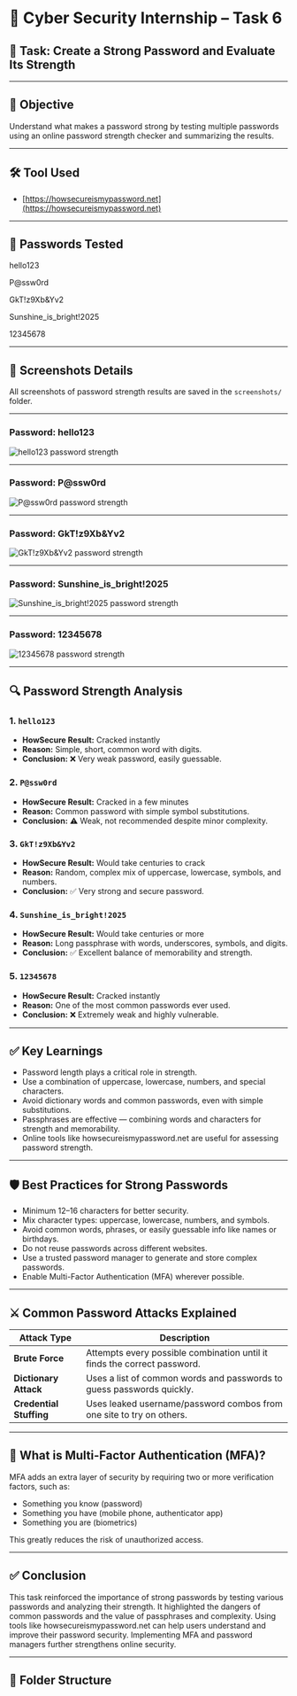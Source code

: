# 🔐 Cyber Security Internship – Task 6

## 🧠 Task: Create a Strong Password and Evaluate Its Strength

---

## 🎯 Objective

Understand what makes a password strong by testing multiple passwords using an online password strength checker and summarizing the results.

---

## 🛠️ Tool Used

- [https://howsecureismypassword.net](https://howsecureismypassword.net)

---

## 🔑 Passwords Tested

hello123

P@ssw0rd

GkT!z9Xb&Yv2

Sunshine_is_bright!2025

12345678


---

## 📸 Screenshots Details

All screenshots of password strength results are saved in the `screenshots/` folder.

---

### Password: hello123  
![hello123 password strength](screenshots/password1_hello123_howsecure.png)

---

### Password: P@ssw0rd  
![P@ssw0rd password strength](screenshots/password2_P@ssw0rd_howsecure.png)

---

### Password: GkT!z9Xb&Yv2  
![GkT!z9Xb&Yv2 password strength](screenshots/password3_GkT!z9Xb&Yv2_howsecure.png)

---

### Password: Sunshine_is_bright!2025  
![Sunshine_is_bright!2025 password strength](screenshots/password4_Sunshine_is_bright!2025_howsecure.png)

---

### Password: 12345678  
![12345678 password strength](screenshots/password5_12345678_howsecure.png)

---

## 🔍 Password Strength Analysis

### 1. `hello123`
- **HowSecure Result:** Cracked instantly  
- **Reason:** Simple, short, common word with digits.  
- **Conclusion:** ❌ Very weak password, easily guessable.

### 2. `P@ssw0rd`
- **HowSecure Result:** Cracked in a few minutes  
- **Reason:** Common password with simple symbol substitutions.  
- **Conclusion:** ⚠️ Weak, not recommended despite minor complexity.

### 3. `GkT!z9Xb&Yv2`
- **HowSecure Result:** Would take centuries to crack  
- **Reason:** Random, complex mix of uppercase, lowercase, symbols, and numbers.  
- **Conclusion:** ✅ Very strong and secure password.

### 4. `Sunshine_is_bright!2025`
- **HowSecure Result:** Would take centuries or more  
- **Reason:** Long passphrase with words, underscores, symbols, and digits.  
- **Conclusion:** ✅ Excellent balance of memorability and strength.

### 5. `12345678`
- **HowSecure Result:** Cracked instantly  
- **Reason:** One of the most common passwords ever used.  
- **Conclusion:** ❌ Extremely weak and highly vulnerable.

---

## ✅ Key Learnings

- Password length plays a critical role in strength.
- Use a combination of uppercase, lowercase, numbers, and special characters.
- Avoid dictionary words and common passwords, even with simple substitutions.
- Passphrases are effective — combining words and characters for strength and memorability.
- Online tools like howsecureismypassword.net are useful for assessing password strength.

---

## 🛡️ Best Practices for Strong Passwords

- Minimum 12–16 characters for better security.
- Mix character types: uppercase, lowercase, numbers, and symbols.
- Avoid common words, phrases, or easily guessable info like names or birthdays.
- Do not reuse passwords across different websites.
- Use a trusted password manager to generate and store complex passwords.
- Enable Multi-Factor Authentication (MFA) wherever possible.

---

## ⚔️ Common Password Attacks Explained

| Attack Type           | Description                                                                       |
|-----------------------|-----------------------------------------------------------------------------------|
| **Brute Force**       | Attempts every possible combination until it finds the correct password.          |
| **Dictionary Attack** | Uses a list of common words and passwords to guess passwords quickly.             |
| **Credential Stuffing** | Uses leaked username/password combos from one site to try on others.            |

---

## 🔐 What is Multi-Factor Authentication (MFA)?

MFA adds an extra layer of security by requiring two or more verification factors, such as:

- Something you know (password)
- Something you have (mobile phone, authenticator app)
- Something you are (biometrics)

This greatly reduces the risk of unauthorized access.

---

## ✅ Conclusion

This task reinforced the importance of strong passwords by testing various passwords and analyzing their strength. It highlighted the dangers of common passwords and the value of passphrases and complexity. Using tools like howsecureismypassword.net can help users understand and improve their password security. Implementing MFA and password managers further strengthens online security.

---

## 📂 Folder Structure


